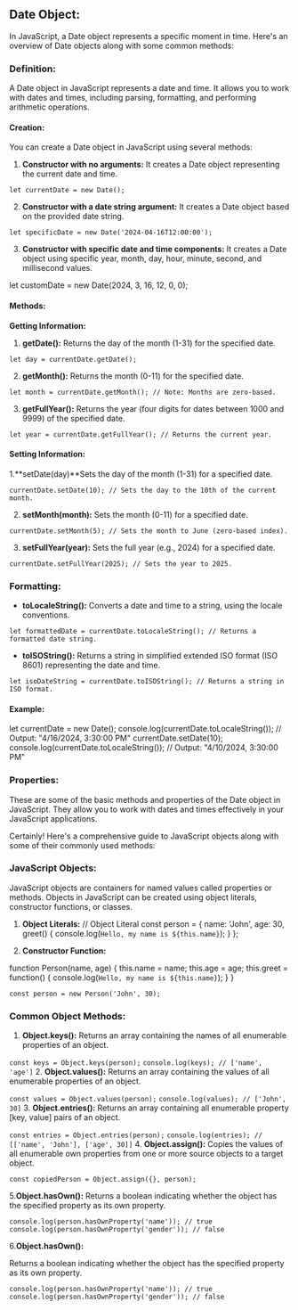 ## Date Object:
In JavaScript, a Date object represents a specific moment in time. Here's an overview of Date objects along with some common methods:

### Definition:
A Date object in JavaScript represents a date and time. It allows you to work with dates and times, including parsing, formatting, and performing arithmetic operations.

#### Creation:
You can create a Date object in JavaScript using several methods:

1. **Constructor with no arguments:** It creates a Date object representing the current date and time.

```let currentDate = new Date();```

2. **Constructor with a date string argument:** It creates a Date object based on the provided date string.

```let specificDate = new Date('2024-04-16T12:00:00');```

3. **Constructor with specific date and time components:** It creates a Date object using specific year, month, day, hour, minute, second, and millisecond values.

let customDate = new Date(2024, 
3, 16, 12, 0, 0);

#### Methods:

**Getting Information:**

1. **getDate():** Returns the day of the month (1-31) for the specified date.

```let day = currentDate.getDate();```

2. **getMonth():** Returns the month (0-11) for the specified date.

```let month = currentDate.getMonth(); // Note: Months are zero-based.```
 
3. **getFullYear():** Returns the year (four digits for dates between 1000 and 9999) of the specified date.

```let year = currentDate.getFullYear(); // Returns the current year.```

#### Setting Information:

1.**setDate(day)**Sets the day of the month (1-31) for a specified date.

```currentDate.setDate(10); // Sets the day to the 10th of the current month.```

2. **setMonth(month):** Sets the month (0-11) for a specified date.

```currentDate.setMonth(5); // Sets the month to June (zero-based index).```

3. **setFullYear(year):** Sets the full year (e.g., 2024) for a specified date.

```currentDate.setFullYear(2025); // Sets the year to 2025.```


### Formatting:
- **toLocaleString():** Converts a date and time to a string, using the locale conventions.

```let formattedDate = currentDate.toLocaleString(); // Returns a formatted date string.```

- **toISOString():** Returns a string in simplified extended ISO format (ISO 8601) representing the date and time.

```let isoDateString = currentDate.toISOString(); // Returns a string in ISO format.```

 #### Example:       

let currentDate = new Date();
console.log(currentDate.toLocaleString()); // Output: "4/16/2024, 3:30:00 PM"
currentDate.setDate(10);
console.log(currentDate.toLocaleString()); // Output: "4/10/2024, 3:30:00 PM"

### Properties:
These are some of the basic methods and properties of the Date object in JavaScript. They allow you to work with dates and times effectively in your JavaScript applications.

Certainly! Here's a comprehensive guide to JavaScript objects along with some of their commonly used methods:

### JavaScript Objects:

JavaScript objects are containers for named values called properties or methods. Objects in JavaScript can be created using object literals, constructor functions, or classes.

1. **Object Literals:**
// Object Literal
const person = {
  name: 'John',
  age: 30,
  greet() {
    console.log(`Hello, my name is ${this.name}`);
  }
};


2. **Constructor Function:**

function Person(name, age) {
  this.name = name;
  this.age = age;
  this.greet = function() {
    console.log(`Hello, my name is ${this.name}`);
  }
}

```const person = new Person('John', 30);```

### Common Object Methods:
1. **Object.keys():**
Returns an array containing the names of all enumerable properties of an object.

```const keys = Object.keys(person);```
```console.log(keys); // ['name', 'age']```
2. **Object.values():**
Returns an array containing the values of all enumerable properties of an object.

```const values = Object.values(person);```
```console.log(values); // ['John', 30]```
3. **Object.entries():**
Returns an array containing all enumerable property [key, value] pairs of an object.

```const entries = Object.entries(person);```
```console.log(entries); // [['name', 'John'], ['age', 30]]```
4. **Object.assign():**
Copies the values of all enumerable own properties from one or more source objects to a target object.

```const copiedPerson = Object.assign({}, person);```

5.**Object.hasOwn():**
Returns a boolean indicating whether the object has the specified property as its own property.

```console.log(person.hasOwnProperty('name')); // true```
```console.log(person.hasOwnProperty('gender')); // false```


6.**Object.hasOwn():**

Returns a boolean indicating whether the object has the specified property as its own property.

```console.log(person.hasOwnProperty('name')); // true```
```console.log(person.hasOwnProperty('gender')); // false```